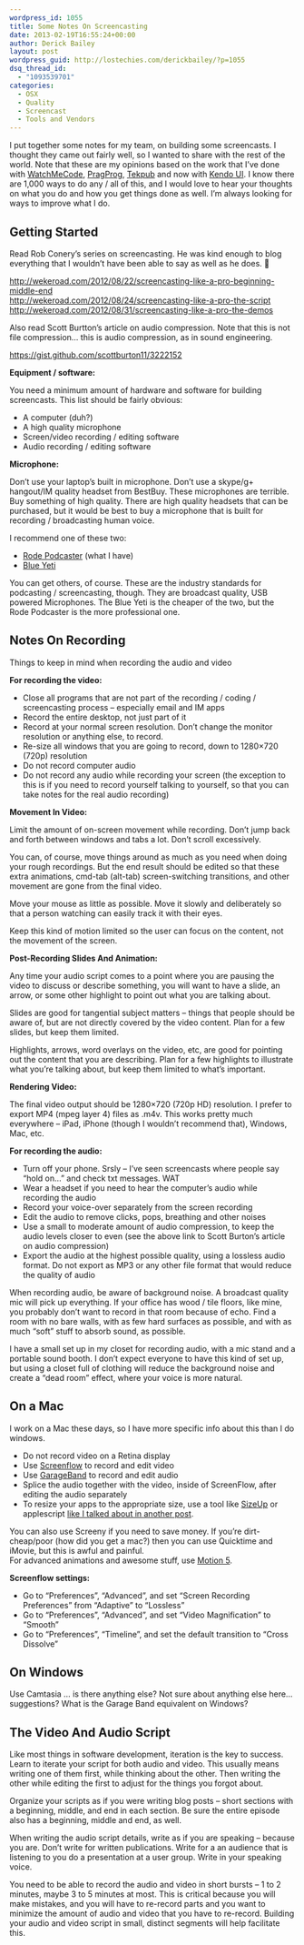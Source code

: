 ```yaml
---
wordpress_id: 1055
title: Some Notes On Screencasting
date: 2013-02-19T16:55:24+00:00
author: Derick Bailey
layout: post
wordpress_guid: http://lostechies.com/derickbailey/?p=1055
dsq_thread_id:
  - "1093539701"
categories:
  - OSX
  - Quality
  - Screencast
  - Tools and Vendors
---
```

I put together some notes for my team, on building some screencasts. I thought they came out fairly well, so I wanted to share with the rest of the world.  Note that these are my opinions based on the work that I&#8217;ve done with [WatchMeCode](http://www.watchmecode.net/), [PragProg](http://pragprog.com/screencasts/v-dback/hands-on-backbone-js), [Tekpub](http://tekpub.com/) and now with [Kendo UI](http://www.kendoui.com/). I know there are 1,000 ways to do any / all of this, and I would love to hear your thoughts on what you do and how you get things done as well. I&#8217;m always looking for ways to improve what I do.

## Getting Started

Read Rob Conery&#8217;s series on screencasting. He was kind enough to blog everything that I wouldn&#8217;t have been able to say as well as he does. 🙂

<http://wekeroad.com/2012/08/22/screencasting-like-a-pro-beginning-middle-end>  
<http://wekeroad.com/2012/08/24/screencasting-like-a-pro-the-script>  
<http://wekeroad.com/2012/08/31/screencasting-like-a-pro-the-demos>

Also read Scott Burtton&#8217;s article on audio compression. Note that this is not file compression… this is audio compression, as in sound engineering.

<https://gist.github.com/scottburton11/3222152>

**Equipment / software:**

You need a minimum amount of hardware and software for building screencasts. This list should be fairly obvious:

  * A computer (duh?)
  * A high quality microphone
  * Screen/video recording / editing software
  * Audio recording / editing software

<div>
  <p>
    <strong>Microphone:</strong>
  </p>
  
  <p>
    Don&#8217;t use your laptop&#8217;s built in microphone. Don&#8217;t use a skype/g+ hangout/IM quality headset from BestBuy. These microphones are terrible. Buy something of high quality. There are high quality headsets that can be purchased, but it would be best to buy a microphone that is built for recording / broadcasting human voice.
  </p>
  
  <p>
    I recommend one of these two:
  </p>
  
  <ul>
    <li>
      <a href="http://www.amazon.com/gp/product/B000JM46FY/ref=as_li_qf_sp_asin_il_tl?ie=UTF8&camp=1789&creative=9325&creativeASIN=B000JM46FY&linkCode=as2&tag=derickbailey-20">Rode Podcaster</a> (what I have)
    </li>
    <li>
      <a href="http://www.amazon.com/gp/product/B002VA464S/ref=as_li_qf_sp_asin_il_tl?ie=UTF8&camp=1789&creative=9325&creativeASIN=B002VA464S&linkCode=as2&tag=derickbailey-20">Blue Yeti</a>
    </li>
  </ul>
  
  <p>
    You can get others, of course. These are the industry standards for podcasting / screencasting, though. They are broadcast quality, USB powered Microphones. The Blue Yeti is the cheaper of the two, but the Rode Podcaster is the more professional one.
  </p>
</div>

## Notes On Recording

Things to keep in mind when recording the audio and video

**For recording the video:**

  * Close all programs that are not part of the recording / coding / screencasting process &#8211; especially email and IM apps
  * Record the entire desktop, not just part of it
  * Record at your normal screen resolution. Don&#8217;t change the monitor resolution or anything else, to record.
  * Re-size all windows that you are going to record, down to 1280&#215;720 (720p) resolution
  * Do not record computer audio
  * Do not record any audio while recording your screen (the exception to this is if you need to record yourself talking to yourself, so that you can take notes for the real audio recording)

<div>
  <p>
    <strong>Movement In Video:</strong>
  </p>
  
  <p>
    Limit the amount of on-screen movement while recording. Don&#8217;t jump back and forth between windows and tabs a lot. Don&#8217;t scroll excessively.
  </p>
  
  <p>
    You can, of course, move things around as much as you need when doing your rough recordings. But the end result should be edited so that these extra animations, cmd-tab (alt-tab) screen-switching transitions, and other movement are gone from the final video.
  </p>
  
  <p>
    Move your mouse as little as possible. Move it slowly and deliberately so that a person watching can easily track it with their eyes.
  </p>
  
  <p>
    Keep this kind of motion limited so the user can focus on the content, not the movement of the screen.
  </p>
  
  <p>
    <strong>Post-Recording Slides And Animation:</strong>
  </p>
  
  <p>
    Any time your audio script comes to a point where you are pausing the video to discuss or describe something, you will want to have a slide, an arrow, or some other highlight to point out what you are talking about.
  </p>
  
  <p>
    Slides are good for tangential subject matters &#8211; things that people should be aware of, but are not directly covered by the video content. Plan for a few slides, but keep them limited.
  </p>
  
  <p>
    Highlights, arrows, word overlays on the video, etc, are good for pointing out the content that you are describing. Plan for a few highlights to illustrate what you&#8217;re talking about, but keep them limited to what&#8217;s important.
  </p>
  
  <p>
    <strong>Rendering Video:</strong>
  </p>
  
  <p>
    The final video output should be 1280&#215;720 (720p HD) resolution. I prefer to export MP4 (mpeg layer 4) files as .m4v. This works pretty much everywhere &#8211; iPad, iPhone (though I wouldn&#8217;t recommend that), Windows, Mac, etc.
  </p>
</div>

**For recording the audio:**

  * Turn off your phone. Srsly &#8211; I&#8217;ve seen screencasts where people say &#8220;hold on…&#8221; and check txt messages. WAT
  * Wear a headset if you need to hear the computer&#8217;s audio while recording the audio
  * Record your voice-over separately from the screen recording
  * Edit the audio to remove clicks, pops, breathing and other noises
  * Use a small to moderate amount of audio compression, to keep the audio levels closer to even (see the above link to Scott Burton&#8217;s article on audio compression)
  * Export the audio at the highest possible quality, using a lossless audio format. Do not export as MP3 or any other file format that would reduce the quality of audio

When recording audio, be aware of background noise. A broadcast quality mic will pick up everything. If your office has wood / tile floors, like mine, you probably don&#8217;t want to record in that room because of echo. Find a room with no bare walls, with as few hard surfaces as possible, and with as much &#8220;soft&#8221; stuff to absorb sound, as possible.

I have a small set up in my closet for recording audio, with a mic stand and a portable sound booth. I don&#8217;t expect everyone to have this kind of set up, but using a closet full of clothing will reduce the background noise and create a &#8220;dead room&#8221; effect, where your voice is more natural.

## On a Mac

I work on a Mac these days, so I have more specific info about this than I do windows.

  * Do not record video on a Retina display
  * Use [Screenflow](http://www.telestream.net/screenflow/overview.htm) to record and edit video
  * Use [GarageBand](http://www.apple.com/ilife/garageband/) to record and edit audio
  * Splice the audio together with the video, inside of ScreenFlow, after editing the audio separately
  * To resize your apps to the appropriate size, use a tool like [SizeUp](http://www.irradiatedsoftware.com/sizeup/) or applescript [like I talked about in another post](http://lostechies.com/derickbailey/2012/09/08/screencasting-tip-resize-your-app-to-720p-1280x720-in-osx/).

<div>
  You can also use Screeny if you need to save money. If you&#8217;re dirt-cheap/poor (how did you get a mac?) then you can use Quicktime and iMovie, but this is awful and painful.
</div>

<div>
   
</div>

<div>
  For advanced animations and awesome stuff, use <a href="http://www.apple.com/finalcutpro/motion/">Motion 5</a>. 
</div>

**Screenflow settings:**

  * Go to &#8220;Preferences&#8221;, &#8220;Advanced&#8221;, and set &#8220;Screen Recording Preferences&#8221; from &#8220;Adaptive&#8221; to &#8220;Lossless&#8221;
  * Go to &#8220;Preferences&#8221;, &#8220;Advanced&#8221;, and set &#8220;Video Magnification&#8221; to &#8220;Smooth&#8221;
  * Go to &#8220;Preferences&#8221;, &#8220;Timeline&#8221;, and set the default transition to &#8220;Cross Dissolve&#8221;

## On Windows

Use Camtasia … is there anything else? Not sure about anything else here&#8230; suggestions? What is the Garage Band equivalent on Windows?

## The Video And Audio Script

Like most things in software development, iteration is the key to success. Learn to iterate your script for both audio and video. This usually means writing one of them first, while thinking about the other. Then writing the other while editing the first to adjust for the things you forgot about.

Organize your scripts as if you were writing blog posts &#8211; short sections with a beginning, middle, and end in each section. Be sure the entire episode also has a beginning, middle and end, as well. 

When writing the audio script details, write as if you are speaking &#8211; because you are. Don&#8217;t write for written publications. Write for a an audience that is listening to you do a presentation at a user group. Write in your speaking voice.

You need to be able to record the audio and video in short bursts &#8211; 1 to 2 minutes, maybe 3 to 5 minutes at most. This is critical because you will make mistakes, and you will have to re-record parts and you want to minimize the amount of audio and video that you have to re-record. Building your audio and video script in small, distinct segments will help facilitate this.